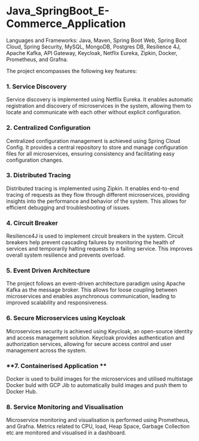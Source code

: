 # Java_SpringBoot_E-Commerce_Application

Languages and Frameworks: Java, Maven, Spring Boot Web, Spring Boot Cloud, Spring Security, MySQL, MongoDB, Postgres DB, Resilience 4J, Apache Kafka, API Gateway, Keycloak, Netflix Eureka, Zipkin, Docker, Prometheus, and Grafna.

The project encompasses the following key features:

### **1. Service Discovery**

Service discovery is implemented using Netflix Eureka. It enables automatic registration and discovery of microservices in the system, allowing them to locate and communicate with each other without explicit configuration.

### **2. Centralized Configuration**

Centralized configuration management is achieved using Spring Cloud Config. It provides a central repository to store and manage configuration files for all microservices, ensuring consistency and facilitating easy configuration changes.

### **3. Distributed Tracing**

Distributed tracing is implemented using Zipkin. It enables end-to-end tracing of requests as they flow through different microservices, providing insights into the performance and behavior of the system. This allows for efficient debugging and troubleshooting of issues.

### **4. Circuit Breaker**

Resilience4J is used to implement circuit breakers in the system. Circuit breakers help prevent cascading failures by monitoring the health of services and temporarily halting requests to a failing service. This improves overall system resilience and prevents overload.

### **5. Event Driven Architecture**

The project follows an event-driven architecture paradigm using Apache Kafka as the message broker. This allows for loose coupling between microservices and enables asynchronous communication, leading to improved scalability and responsiveness.

### **6. Secure Microservices using Keycloak**

Microservices security is achieved using Keycloak, an open-source identity and access management solution. Keycloak provides authentication and authorization services, allowing for secure access control and user management across the system.

### **7. Containerised Application **

Docker is used to build images for the microservices and utilised multistage Docker buld with GCP Jib to automatically build images and push them to Docker Hub. 

### **8. Service Monitoring and Visualisation**

Microservice monitoring and visualisation is performed using Prometheus, and Grafna. Metrics related to CPU, load, Heap Space, Garbage Collection etc are monitored and visualised in a dashboard. 
